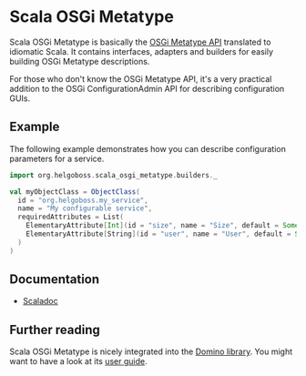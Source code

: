Scala OSGi Metatype
===================

Scala OSGi Metatype is basically the [OSGi Metatype API](http://blog.osgi.org/2011/03/metatypes.html) translated to idiomatic Scala. It contains interfaces, adapters and builders for easily building OSGi Metatype descriptions.

For those who don't know the OSGi Metatype API, it's a very practical addition to the OSGi ConfigurationAdmin API for describing configuration GUIs.

## Example

The following example demonstrates how you can describe configuration parameters for a service.

```scala
import org.helgoboss.scala_osgi_metatype.builders._

val myObjectClass = ObjectClass(
  id = "org.helgoboss.my_service",
  name = "My configurable service",
  requiredAttributes = List(
    ElementaryAttribute[Int](id = "size", name = "Size", default = Some(5)),
    ElementaryAttribute[String](id = "user", name = "User", default = Some("root"))
  )
)
```

## Documentation

- [Scaladoc](file:///D:/projects/helgoboss/github/todo/scala-osgi-metatype/target/site/scaladocs/index.html)

## Further reading

Scala OSGi Metatype is nicely integrated into the [Domino library](http://github.com/helgoboss/domino). You might want to have a look at its [user guide](http://www.helgoboss.org/projects/domino/user-guide).
